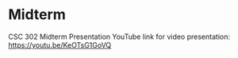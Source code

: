 # Midterm
CSC 302 Midterm Presentation
YouTube link for video presentation: https://youtu.be/KeOTsG1GoVQ

